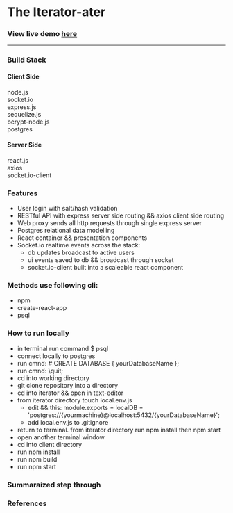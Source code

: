# The Iterator-ater  

### View live demo [here](https://iterator.herokuapp.com)  
---  
### Build Stack  

#### Client Side  
  node.js  
  socket.io  
  express.js  
  sequelize.js  
  bcrypt-node.js  
  postgres  
#### Server Side  
  react.js  
  axios  
  socket.io-client  

### Features  
* User login with salt/hash validation  
* RESTful API with express server side routing && axios client side routing   
* Web proxy sends all http requests through single express server
* Postgres relational data modelling  
* React container && presentation components  
* Socket.io realtime events across the stack:
  * db updates broadcast to active users  
  * ui events saved to db && broadcast through socket  
  * socket.io-client built into a scaleable react component   



### Methods use following cli:  
* npm  
* create-react-app
* psql

### How to run locally  
* in terminal run command $ psql  
* connect locally to postgres  
* run cmnd: # CREATE DATABASE { yourDatabaseName };
* run cmnd: \quit;
* cd into working directory
* git clone repository into a directory  
* cd into iterator && open in text-editor  
* from iterator directory touch local.env.js
  * edit && this: module.exports = localDB = 'postgres://{yourmachine}@localhost:5432/{yourDatabaseName}';  
  * add local.env.js to .gitignore  
* return to terminal. from iterator directory run npm install then npm start
* open another terminal window  
* cd into client directory  
* run npm install
* run npm build
* run npm start


### Summaraized step through  
### References  



